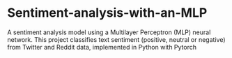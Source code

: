 # Sentiment-analysis-with-an-MLP
A sentiment analysis model using a Multilayer Perceptron (MLP) neural network. This project classifies text sentiment (positive, neutral or negative) from Twitter and Reddit data, implemented in Python with Pytorch
